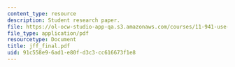 ```yaml
---
content_type: resource
description: Student research paper.
file: https://ol-ocw-studio-app-qa.s3.amazonaws.com/courses/11-941-use-of-joint-fact-finding-in-science-intensive-policy-disputes-part-i-fall-2003/91c558e96ad1e80fd3c3cc616673f1e8_jff_final.pdf
file_type: application/pdf
resourcetype: Document
title: jff_final.pdf
uid: 91c558e9-6ad1-e80f-d3c3-cc616673f1e8
---
```

